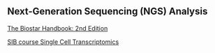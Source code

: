 ## Next-Generation Sequencing (NGS) Analysis

[The Biostar Handbook: 2nd Edition](https://www.biostarhandbook.com/)

[SIB course Single Cell Transcriptomics](https://sib-swiss.github.io/single-cell-training/2022.7/)
